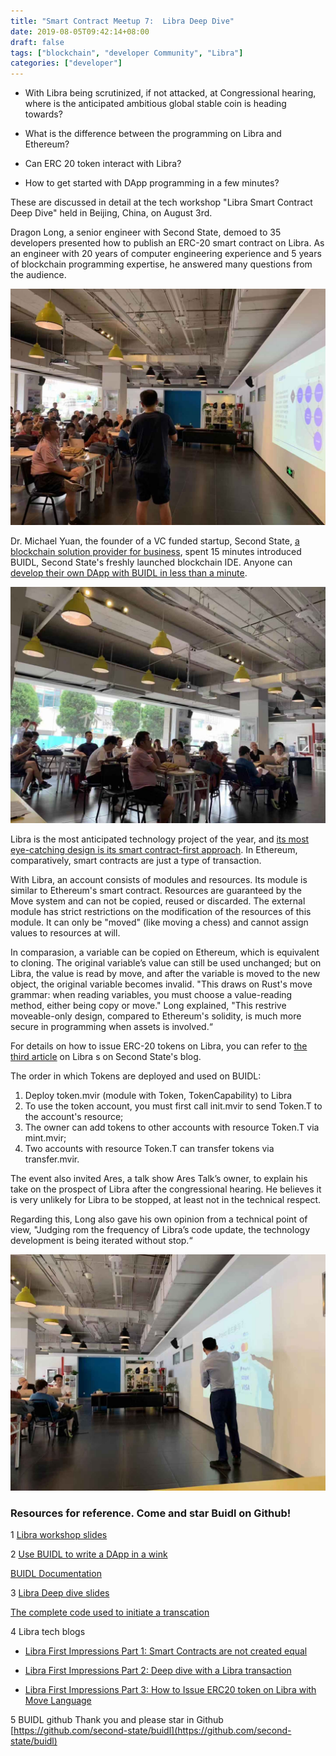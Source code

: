 ```yaml
---
title: "Smart Contract Meetup 7:  Libra Deep Dive"
date: 2019-08-05T09:42:14+08:00
draft: false
tags: ["blockchain", "developer Community", "Libra"]
categories: ["developer"]
---
```



* With Libra being scrutinized, if not attacked, at Congressional hearing, where is the anticipated ambitious global stable coin is heading towards?

* What is the difference between the programming on Libra and Ethereum?

* Can ERC 20 token interact with Libra?

* How to get started with DApp programming in a few minutes?

These are discussed in detail at the tech workshop "Libra Smart Contract Deep Dive" held in Beijing, China, on August 3rd.

Dragon Long, a senior engineer with Second State, demoed to 35 developers presented how to publish an ERC-20 smart contract on Libra. As an engineer with 20 years of computer engineering experience and 5 years of blockchain programming expertise, he answered many questions from the audience.

![](/images/20190805-libra-deep-dive-01.JPG)

Dr. Michael Yuan, the founder of a VC funded startup, Second State, [a blockchain solution provider for business](wwww.secondstate.io), spent 15 minutes introduced BUIDL, Second State's freshly launched blockchain IDE. Anyone can [develop their own DApp with BUIDL in less than a minute](https://buidl.secondstate.io/).

![](/images/20190805-libra-deep-dive-03.jpeg)

Libra is the most anticipated technology project of the year, and [its most eye-catching design is its smart contract-first approach](https://blog.secondstate.io/post/20190619-libra-first-impressions/). In Ethereum, comparatively, smart contracts are just a type of transaction.

With Libra, an account consists of modules and resources. Its module is similar to Ethereum's smart contract. Resources are guaranteed by the Move system and can not be copied, reused or discarded. The external module has strict restrictions on the modification of the resources of this module. It can only be "moved" (like moving a chess) and cannot assign values to resources at will.

In comparasion, a variable can be copied on Ethereum, which is equivalent to cloning. The original variable’s value can still be used unchanged; but on Libra, the value is read by move, and after the variable is moved to the new object, the original variable becomes invalid. "This draws on Rust's move grammar: when reading variables, you must choose a value-reading method, either being copy or move." Long explained, "This restrive moveable-only design, compared to Ethereum's solidity, is much more secure in programming when assets is involved.“

For details on how to issue ERC-20 tokens on Libra, you can refer to [the third article](https://blog.secondstate.io/post/20190719-how-to-issue-erc20-token-on-libra-with-move-language/) on Libra s on Second State's blog.


The order in which Tokens are deployed and used on BUIDL:

1. Deploy token.mvir (module with Token, TokenCapability) to Libra
2. To use the token account, you must first call init.mvir to send Token.T to the account's resource;
3. The owner can add tokens to other accounts with resource Token.T via mint.mvir;
4. Two accounts with resource Token.T can transfer tokens via transfer.mvir.

The event also invited Ares, a talk show Ares Talk’s owner, to explain his take on the prospect of Libra after the congressional hearing. He believes it is very unlikely for Libra to be stopped, at least not in the technical respect.

Regarding this, Long also gave his own opinion from a technical point of view, "Judging rom the frequency of Libra’s code update, the technology development is being iterated without stop.“

![](/images/20190805-libra-deep-dive-02.JPG)

### Resources for reference. Come and star Buidl on Github!

1 [Libra workshop slides](https://github.com/CyberMiles/education/blob/master/meetups/beijing/6-libra/Libra%20AresTalk.pdf)

2 [Use BUIDL to write a DApp in a wink](https://buidl.secondstate.io/)

  [BUIDL Documentation](https://docs.secondstate.io/buidl-developer-tool/getting-started)

3 [Libra Deep dive slides](https://github.com/CyberMiles/education/blob/master/meetups/beijing/6-libra/Libra-dragon.pdf)

  [The complete code used to initiate a transcation](https://github.com/second-state/libra-research/tree/master/examples/ERC20Token)

4 Libra tech blogs

* [Libra First Impressions Part 1: Smart Contracts are not created equal](https://blog.secondstate.io/post/20190619-libra-first-impressions/)

* [Libra First Impressions Part 2: Deep dive with a Libra transaction](https://blog.secondstate.io/post/20190701-libra-first-impressions/)

* [Libra First Impressions Part 3: How to Issue ERC20 token on Libra with Move Language](https://blog.secondstate.io/post/20190719-how-to-issue-erc20-token-on-libra-with-move-language/)

5 BUIDL github Thank you and please star in Github
[https://github.com/second-state/buidl](https://github.com/second-state/buidl)
